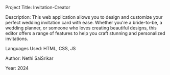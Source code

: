 Project Title: Invitation-Creator

Description: This web application allows you to design and customize your perfect wedding invitation card with ease. Whether you're a bride-to-be, a wedding planner, or someone who loves creating beautiful designs, this editor offers a range of features to help you craft stunning and personalized invitations.

Languages Used: HTML, CSS, JS

Author: Nethi SaiSrikar

Year: 2024
